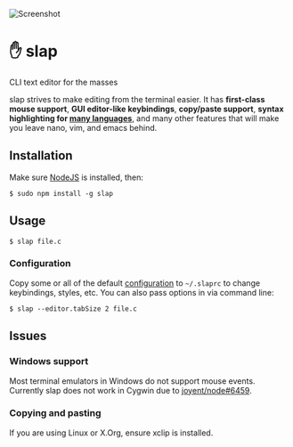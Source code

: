 ![Screenshot](https://github.com/slap-editor/slap/blob/master/screenshot.png)

✋ slap
======

CLI text editor for the masses

slap strives to make editing from the terminal easier. It has **first-class
mouse support**, **GUI editor-like keybindings**, **copy/paste support**,
**syntax highlighting for [many languages](https://github.com/isagalaev/highlight.js/tree/master/src/languages)**,
and many other features that will make you leave nano, vim, and emacs behind.

Installation
------------

Make sure [NodeJS](http://nodejs.org/download/) is installed, then:

    $ sudo npm install -g slap

Usage
-----

    $ slap file.c

### Configuration

Copy some or all of the default [configuration](slap.ini) to `~/.slaprc` to
change keybindings, styles, etc. You can also pass options in via command line:

    $ slap --editor.tabSize 2 file.c

Issues
------

### Windows support

Most terminal emulators in Windows do not support mouse events. Currently slap
does not work in Cygwin due to [joyent/node#6459](https://github.com/joyent/node/issues/6459).

### Copying and pasting

If you are using Linux or X.Org, ensure xclip is installed.
